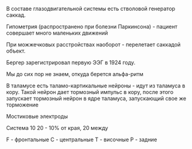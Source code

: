 В составе глазодвигательной системы есть стволовой генератор саккад.

Гипометрия (распространено при болезни Паркинсона) - пациент совершает много маленьких движений

При можжечковых расстройствах наоборот - перелетает саккадой объект.

Бергер зарегистрировал первую ЭЭГ в 1924 году.

Мы до сих пор не знаем, откуда берется альфа-ритм

В таламусе есть таламо-картикальные нейроны - идут из таламуса в кору. Такой нейрон дает тормозный импульс в кору, после этого запускает тормозный нейрон в ядре таламуса, запускающий свое же торможение

Мостиковые электроды

Система 10 20 - 10% от края, 20 между

F - фронтальные
C - центральные
T - височные
P - задние

